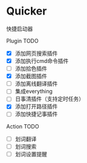 # Quicker
快捷启动器

Plugin TODO
- [x] 添加网页搜索插件
- [x] 添加执行cmd命令插件
- [ ] 添加拾色插件
- [x] 添加截图插件
- [ ] 添加离线翻译插件
- [ ] 集成everything
- [ ] 日事清插件（支持定时任务）
- [x] 添加打开路径插件
- [ ] 添加快捷记事插件

Action TODO
- [ ] 划词翻译
- [ ] 划词搜索
- [ ] 划词设置提醒
